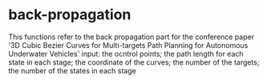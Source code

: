 # back-propagation
This functions refer to the back propagation part for the conference paper '3D Cubic Bezier Curves for Multi-targets Path Planning for Autonomous Underwater Vehicles'
input: the ocntrol points; the path length for each state in each stage; the coordinate of the curves; the number of the targets; the number of the states in each stage
